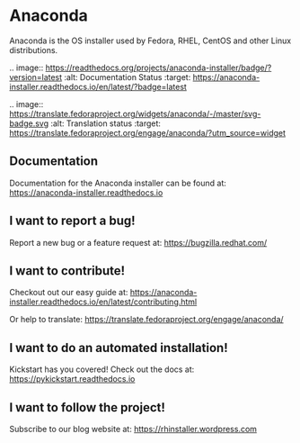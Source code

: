 Anaconda
========

Anaconda is the OS installer used by Fedora, RHEL, CentOS and other Linux distributions.

.. image:: https://readthedocs.org/projects/anaconda-installer/badge/?version=latest
    :alt: Documentation Status
    :target: https://anaconda-installer.readthedocs.io/en/latest/?badge=latest

.. image:: https://translate.fedoraproject.org/widgets/anaconda/-/master/svg-badge.svg
    :alt: Translation status
    :target: https://translate.fedoraproject.org/engage/anaconda/?utm_source=widget


Documentation
-------------

Documentation for the Anaconda installer can be found at: https://anaconda-installer.readthedocs.io


I want to report a bug!
-----------------------

Report a new bug or a feature request at: https://bugzilla.redhat.com/


I want to contribute!
---------------------

Checkout out our easy guide at: https://anaconda-installer.readthedocs.io/en/latest/contributing.html

Or help to translate: https://translate.fedoraproject.org/engage/anaconda/


I want to do an automated installation!
---------------------------------------

Kickstart has you covered! Check out the docs at: https://pykickstart.readthedocs.io

I want to follow the project!
-----------------------------

Subscribe to our blog website at: https://rhinstaller.wordpress.com
